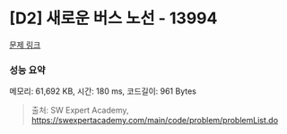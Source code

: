 # [D2] 새로운 버스 노선 - 13994 

[문제 링크](https://swexpertacademy.com/main/code/problem/problemDetail.do?contestProbId=AX875Xm6ABoDFAQe) 

### 성능 요약

메모리: 61,692 KB, 시간: 180 ms, 코드길이: 961 Bytes



> 출처: SW Expert Academy, https://swexpertacademy.com/main/code/problem/problemList.do